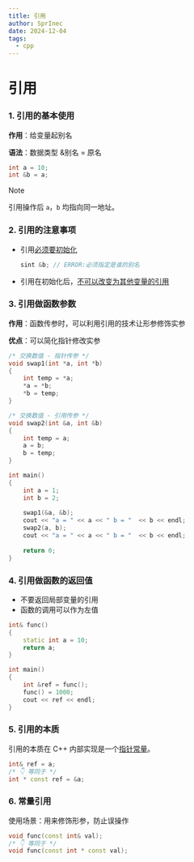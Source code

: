 ```yaml
---
title: 引用
author: SprInec
date: 2024-12-04
tags:
  - cpp
---
```

# 引用

### 1. 引用的基本使用

**作用**：给变量起别名

**语法**：数据类型 &别名 = 原名

```cpp
int a = 10;
int &b = a;
```

> [!note]
>
> 引用操作后 `a`，`b` 均指向同一地址。

### 2. 引用的注意事项

- 引用<u>必须要初始化</u>

    ```cpp
    sint &b; // ERROR:必须指定是谁的别名
    ```

- 引用在初始化后，<u>不可以改变为其他变量的引用</u>

### 3. 引用做函数参数

**作用**：函数传参时，可以利用引用的技术让形参修饰实参

**优点**：可以简化指针修改实参

```cpp
/* 交换数值 - 指针传参 */
void swap1(int *a, int *b)
{
    int temp = *a;
    *a = *b;
    *b = temp;
}

/* 交换数值 - 引用传参 */
void swap2(int &a, int &b)
{
    int temp = a; 
    a = b;
    b = temp;
}

int main()
{
    int a = 1;
    int b = 2;
 
    swap1(&a, &b);
    cout << "a = " << a << " b = "  << b << endl;
    swap2(a, b);
    cout << "a = " << a << " b = "  << b << endl;
    
    return 0;
}
```

### 4. 引用做函数的返回值

- 不要返回局部变量的引用
- 函数的调用可以作为左值

```cpp
int& func()
{
	static int a = 10;
	return a;
}

int main()
{
	int &ref = func();
	func() = 1000;
	cout << ref << endl;
}
```

### 5. 引用的本质

引用的本质在 C++ 内部实现是一个[指针常量](指针.md#3.2%20指针常量)。

```cpp
int& ref = a;
/* 👇 等同于 */
int * const ref = &a;
```

### 6. 常量引用

使用场景：用来修饰形参，防止误操作

```cpp
void func(const int& val);
/* 👇 等同于 */
void func(const int * const val);
```
